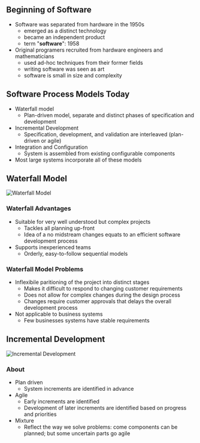 ## Beginning of Software
- Software was separated from hardware in the 1950s
    - emerged as a distinct technology
    - became an independent product
    - term "**software**": 1958
- Original programers recruited from hardware engineers and mathematicians
    - used ad-hoc techniques from their former fields
    - writing software was seen as art
    - software is small in size and complexity

## Software Process Models Today
- Waterfall model
    - Plan-driven model, separate and distinct phases of specification and development
- Incremental Development
    - Specification, development, and validation are interleaved (plan-driven or agile)
- Integration and Configuration
    - System is assembled from existing configurable components
- Most large systems incorporate all of these models

## Waterfall Model
![Waterfall Model](https://external-content.duckduckgo.com/iu/?u=https%3A%2F%2Fmiro.medium.com%2Fmax%2F4096%2F1*PHlgy9xuiVN1qlcHo5iCZg.gif&f=1&nofb=1&ipt=a3c1d1a3d0395d17dc2a8e784289db376e2e855fe40d47ab0f0ab677bf1992c0&ipo=images)

### Waterfall Advantages
- Suitable for very well understood but complex projects
    - Tackles all planning up-front
    - Idea of a no midstream changes equats to an efficient software development process
- Supports inexperienced teams
    - Orderly, easy-to-follow sequential models

### Waterfall Model Problems
- Inflexibile paritioning of the project into distinct stages
    - Makes it difficult to respond to changing customer requirements
    - Does not allow for complex changes during the design process
    - Changes require customer approvals that delays the overall development process
- Not applicable to business systems
    - Few businesses systems have stable requirements

## Incremental Development
![Incremental Development](https://external-content.duckduckgo.com/iu/?u=http%3A%2F%2Fi.stack.imgur.com%2FBqktJ.jpg&f=1&nofb=1&ipt=dae44b79eb158ff2dbdbcf9a3d0c0ccdb5e1a1abee2d963feb3784df83838422&ipo=images)

### About
- Plan driven
    - System increments are identified in advance
- Agile
    - Early increments are identified
    - Development of later increments are identified based on progress and priorities
- Mixture
    - Reflect the way we solve problems: come components can be planned; but some uncertain parts go agile


